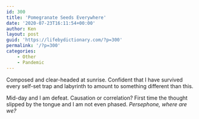 ```yaml
---
id: 300
title: 'Pomegranate Seeds Everywhere'
date: '2020-07-23T16:11:54+00:00'
author: Ken
layout: post
guid: 'https://lifebydictionary.com/?p=300'
permalink: '/?p=300'
categories:
    - Other
    - Pandemic
---
```


Composed and clear-headed at sunrise. Confident that I have survived every self-set trap and labyrinth to amount to something different than this.

Mid-day and I am defeat. Causation or correlation? First time the thought slipped by the tongue and I am not even phased. *Persephone, where are we?*